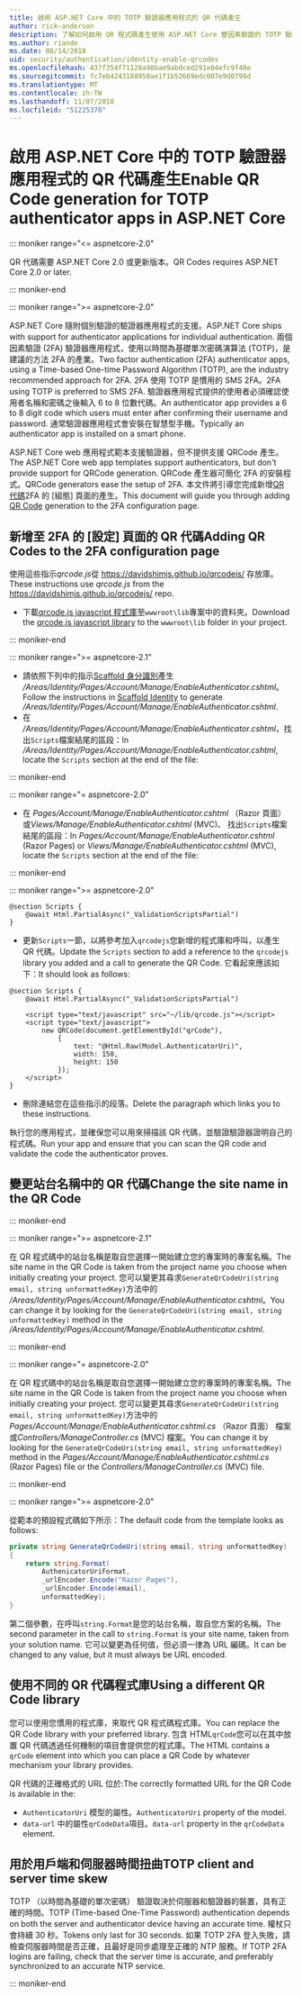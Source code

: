 ```yaml
---
title: 啟用 ASP.NET Core 中的 TOTP 驗證器應用程式的 QR 代碼產生
author: rick-anderson
description: 了解如何啟用 QR 程式碼產生使用 ASP.NET Core 雙因素驗證的 TOTP 驗證器應用程式。
ms.author: riande
ms.date: 08/14/2018
uid: security/authentication/identity-enable-qrcodes
ms.openlocfilehash: 437f354f71128a98bae9abdced291e04efc9f48e
ms.sourcegitcommit: fc7eb4243188950ae1f1b52669edc007e9d0798d
ms.translationtype: MT
ms.contentlocale: zh-TW
ms.lasthandoff: 11/07/2018
ms.locfileid: "51225378"
---
```

# <a name="enable-qr-code-generation-for-totp-authenticator-apps-in-aspnet-core"></a><span data-ttu-id="495a5-103">啟用 ASP.NET Core 中的 TOTP 驗證器應用程式的 QR 代碼產生</span><span class="sxs-lookup"><span data-stu-id="495a5-103">Enable QR Code generation for TOTP authenticator apps in ASP.NET Core</span></span>

::: moniker range="<= aspnetcore-2.0"

<span data-ttu-id="495a5-104">QR 代碼需要 ASP.NET Core 2.0 或更新版本。</span><span class="sxs-lookup"><span data-stu-id="495a5-104">QR Codes requires ASP.NET Core 2.0 or later.</span></span>

::: moniker-end

::: moniker range=">= aspnetcore-2.0"

<span data-ttu-id="495a5-105">ASP.NET Core 隨附個別驗證的驗證器應用程式的支援。</span><span class="sxs-lookup"><span data-stu-id="495a5-105">ASP.NET Core ships with support for authenticator applications for individual authentication.</span></span> <span data-ttu-id="495a5-106">兩個因素驗證 (2FA) 驗證器應用程式，使用以時間為基礎單次密碼演算法 (TOTP)，是建議的方法 2FA 的產業。</span><span class="sxs-lookup"><span data-stu-id="495a5-106">Two factor authentication (2FA) authenticator apps, using a Time-based One-time Password Algorithm (TOTP), are the industry recommended approach for 2FA.</span></span> <span data-ttu-id="495a5-107">2FA 使用 TOTP 是慣用的 SMS 2FA。</span><span class="sxs-lookup"><span data-stu-id="495a5-107">2FA using TOTP is preferred to SMS 2FA.</span></span> <span data-ttu-id="495a5-108">驗證器應用程式提供的使用者必須確認使用者名稱和密碼之後輸入 6 to 8 位數代碼。</span><span class="sxs-lookup"><span data-stu-id="495a5-108">An authenticator app provides a 6 to 8 digit code which users must enter after confirming their username and password.</span></span> <span data-ttu-id="495a5-109">通常驗證器應用程式會安裝在智慧型手機。</span><span class="sxs-lookup"><span data-stu-id="495a5-109">Typically an authenticator app is installed on a smart phone.</span></span>

<span data-ttu-id="495a5-110">ASP.NET Core web 應用程式範本支援驗證器，但不提供支援 QRCode 產生。</span><span class="sxs-lookup"><span data-stu-id="495a5-110">The ASP.NET Core web app templates support authenticators, but don't provide support for QRCode generation.</span></span> <span data-ttu-id="495a5-111">QRCode 產生器可簡化 2FA 的安裝程式。</span><span class="sxs-lookup"><span data-stu-id="495a5-111">QRCode generators ease the setup of 2FA.</span></span> <span data-ttu-id="495a5-112">本文件將引導您完成新增[QR 代碼](https://wikipedia.org/wiki/QR_code)2FA 的 [組態] 頁面的產生。</span><span class="sxs-lookup"><span data-stu-id="495a5-112">This document will guide you through adding [QR Code](https://wikipedia.org/wiki/QR_code) generation to the 2FA configuration page.</span></span>

## <a name="adding-qr-codes-to-the-2fa-configuration-page"></a><span data-ttu-id="495a5-113">新增至 2FA 的 [設定] 頁面的 QR 代碼</span><span class="sxs-lookup"><span data-stu-id="495a5-113">Adding QR Codes to the 2FA configuration page</span></span>

<span data-ttu-id="495a5-114">使用這些指示*qrcode.js*從 https://davidshimjs.github.io/qrcodejs/ 存放庫。</span><span class="sxs-lookup"><span data-stu-id="495a5-114">These instructions use *qrcode.js* from the https://davidshimjs.github.io/qrcodejs/ repo.</span></span>

* <span data-ttu-id="495a5-115">下載[qrcode.js javascript 程式庫](https://davidshimjs.github.io/qrcodejs/)至`wwwroot\lib`專案中的資料夾。</span><span class="sxs-lookup"><span data-stu-id="495a5-115">Download the [qrcode.js javascript library](https://davidshimjs.github.io/qrcodejs/) to the `wwwroot\lib` folder in your project.</span></span>

::: moniker-end

::: moniker range=">= aspnetcore-2.1"

* <span data-ttu-id="495a5-116">請依照下列中的指示[Scaffold 身分識別](xref:security/authentication/scaffold-identity)產生 */Areas/Identity/Pages/Account/Manage/EnableAuthenticator.cshtml*。</span><span class="sxs-lookup"><span data-stu-id="495a5-116">Follow the instructions in [Scaffold Identity](xref:security/authentication/scaffold-identity) to generate */Areas/Identity/Pages/Account/Manage/EnableAuthenticator.cshtml*.</span></span>
* <span data-ttu-id="495a5-117">在  */Areas/Identity/Pages/Account/Manage/EnableAuthenticator.cshtml*，找出`Scripts`檔案結尾的區段：</span><span class="sxs-lookup"><span data-stu-id="495a5-117">In */Areas/Identity/Pages/Account/Manage/EnableAuthenticator.cshtml*, locate the `Scripts` section at the end of the file:</span></span>

::: moniker-end

::: moniker range="= aspnetcore-2.0"

* <span data-ttu-id="495a5-118">在  *Pages/Account/Manage/EnableAuthenticator.cshtml* （Razor 頁面） 或*Views/Manage/EnableAuthenticator.cshtml* (MVC)、 找出`Scripts`檔案結尾的區段：</span><span class="sxs-lookup"><span data-stu-id="495a5-118">In *Pages/Account/Manage/EnableAuthenticator.cshtml* (Razor Pages) or *Views/Manage/EnableAuthenticator.cshtml* (MVC), locate the `Scripts` section at the end of the file:</span></span>

::: moniker-end

::: moniker range=">= aspnetcore-2.0"

```cshtml
@section Scripts {
    @await Html.PartialAsync("_ValidationScriptsPartial")
}
```

* <span data-ttu-id="495a5-119">更新`Scripts`一節，以將參考加入`qrcodejs`您新增的程式庫和呼叫，以產生 QR 代碼。</span><span class="sxs-lookup"><span data-stu-id="495a5-119">Update the `Scripts` section to add a reference to the `qrcodejs` library you added and a call to generate the QR Code.</span></span> <span data-ttu-id="495a5-120">它看起來應該如下：</span><span class="sxs-lookup"><span data-stu-id="495a5-120">It should look as follows:</span></span>

```cshtml
@section Scripts {
    @await Html.PartialAsync("_ValidationScriptsPartial")

    <script type="text/javascript" src="~/lib/qrcode.js"></script>
    <script type="text/javascript">
        new QRCode(document.getElementById("qrCode"),
            {
                text: "@Html.Raw(Model.AuthenticatorUri)",
                width: 150,
                height: 150
            });
    </script>
}
```

* <span data-ttu-id="495a5-121">刪除連結您在這些指示的段落。</span><span class="sxs-lookup"><span data-stu-id="495a5-121">Delete the paragraph which links you to these instructions.</span></span>

<span data-ttu-id="495a5-122">執行您的應用程式，並確保您可以用來掃描該 QR 代碼，並驗證驗證器證明自己的程式碼。</span><span class="sxs-lookup"><span data-stu-id="495a5-122">Run your app and ensure that you can scan the QR code and validate the code the authenticator proves.</span></span>

## <a name="change-the-site-name-in-the-qr-code"></a><span data-ttu-id="495a5-123">變更站台名稱中的 QR 代碼</span><span class="sxs-lookup"><span data-stu-id="495a5-123">Change the site name in the QR Code</span></span>

::: moniker-end

::: moniker range=">= aspnetcore-2.1"

<span data-ttu-id="495a5-124">在 QR 程式碼中的站台名稱是取自您選擇一開始建立您的專案時的專案名稱。</span><span class="sxs-lookup"><span data-stu-id="495a5-124">The site name in the QR Code is taken from the project name you choose when initially creating your project.</span></span> <span data-ttu-id="495a5-125">您可以變更其尋求`GenerateQrCodeUri(string email, string unformattedKey)`方法中的 */Areas/Identity/Pages/Account/Manage/EnableAuthenticator.cshtml*。</span><span class="sxs-lookup"><span data-stu-id="495a5-125">You can change it by looking for the `GenerateQrCodeUri(string email, string unformattedKey)` method in the */Areas/Identity/Pages/Account/Manage/EnableAuthenticator.cshtml*.</span></span>

::: moniker-end

::: moniker range="= aspnetcore-2.0"

<span data-ttu-id="495a5-126">在 QR 程式碼中的站台名稱是取自您選擇一開始建立您的專案時的專案名稱。</span><span class="sxs-lookup"><span data-stu-id="495a5-126">The site name in the QR Code is taken from the project name you choose when initially creating your project.</span></span> <span data-ttu-id="495a5-127">您可以變更其尋求`GenerateQrCodeUri(string email, string unformattedKey)`方法中的*Pages/Account/Manage/EnableAuthenticator.cshtml.cs* （Razor 頁面） 檔案或*Controllers/ManageController.cs* (MVC) 檔案。</span><span class="sxs-lookup"><span data-stu-id="495a5-127">You can change it by looking for the `GenerateQrCodeUri(string email, string unformattedKey)` method in the *Pages/Account/Manage/EnableAuthenticator.cshtml.cs* (Razor Pages) file or the *Controllers/ManageController.cs* (MVC) file.</span></span>

::: moniker-end

::: moniker range=">= aspnetcore-2.0"

<span data-ttu-id="495a5-128">從範本的預設程式碼如下所示：</span><span class="sxs-lookup"><span data-stu-id="495a5-128">The default code from the template looks as follows:</span></span>

```csharp
private string GenerateQrCodeUri(string email, string unformattedKey)
{
    return string.Format(
        AuthenicatorUriFormat,
        _urlEncoder.Encode("Razor Pages"),
        _urlEncoder.Encode(email),
        unformattedKey);
}
```

<span data-ttu-id="495a5-129">第二個參數，在呼叫`string.Format`是您的站台名稱，取自您方案的名稱。</span><span class="sxs-lookup"><span data-stu-id="495a5-129">The second parameter in the call to `string.Format` is your site name, taken from your solution name.</span></span> <span data-ttu-id="495a5-130">它可以變更為任何值，但必須一律為 URL 編碼。</span><span class="sxs-lookup"><span data-stu-id="495a5-130">It can be changed to any value, but it must always be URL encoded.</span></span>

## <a name="using-a-different-qr-code-library"></a><span data-ttu-id="495a5-131">使用不同的 QR 代碼程式庫</span><span class="sxs-lookup"><span data-stu-id="495a5-131">Using a different QR Code library</span></span>

<span data-ttu-id="495a5-132">您可以使用您慣用的程式庫，來取代 QR 程式碼程式庫。</span><span class="sxs-lookup"><span data-stu-id="495a5-132">You can replace the QR Code library with your preferred library.</span></span> <span data-ttu-id="495a5-133">包含 HTML`qrCode`您可以在其中放置 QR 代碼透過任何機制的項目會提供您的程式庫。</span><span class="sxs-lookup"><span data-stu-id="495a5-133">The HTML contains a `qrCode` element into which you can place a QR Code by whatever mechanism your library provides.</span></span>

<span data-ttu-id="495a5-134">QR 代碼的正確格式的 URL 位於:</span><span class="sxs-lookup"><span data-stu-id="495a5-134">The correctly formatted URL for the QR Code is available in the:</span></span>

* <span data-ttu-id="495a5-135">`AuthenticatorUri` 模型的屬性。</span><span class="sxs-lookup"><span data-stu-id="495a5-135">`AuthenticatorUri` property of the model.</span></span>
* <span data-ttu-id="495a5-136">`data-url` 中的屬性`qrCodeData`項目。</span><span class="sxs-lookup"><span data-stu-id="495a5-136">`data-url` property in the `qrCodeData` element.</span></span>

## <a name="totp-client-and-server-time-skew"></a><span data-ttu-id="495a5-137">用於用戶端和伺服器時間扭曲</span><span class="sxs-lookup"><span data-stu-id="495a5-137">TOTP client and server time skew</span></span>

<span data-ttu-id="495a5-138">TOTP （以時間為基礎的單次密碼） 驗證取決於伺服器和驗證器的裝置，具有正確的時間。</span><span class="sxs-lookup"><span data-stu-id="495a5-138">TOTP (Time-based One-Time Password) authentication depends on both the server and authenticator device having an accurate time.</span></span> <span data-ttu-id="495a5-139">權杖只會持續 30 秒。</span><span class="sxs-lookup"><span data-stu-id="495a5-139">Tokens only last for 30 seconds.</span></span> <span data-ttu-id="495a5-140">如果 TOTP 2FA 登入失敗，請檢查伺服器時間是否正確，且最好是同步處理至正確的 NTP 服務。</span><span class="sxs-lookup"><span data-stu-id="495a5-140">If TOTP 2FA logins are failing, check that the server time is accurate, and preferably synchronized to an accurate NTP service.</span></span>

::: moniker-end
